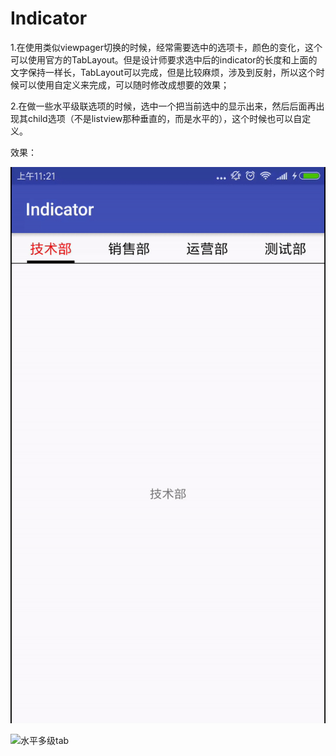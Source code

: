 # Indicator  
1.在使用类似viewpager切换的时候，经常需要选中的选项卡，颜色的变化，这个可以使用官方的TabLayout。但是设计师要求选中后的indicator的长度和上面的文字保持一样长，TabLayout可以完成，但是比较麻烦，涉及到反射，所以这个时候可以使用自定义来完成，可以随时修改成想要的效果；  

2.在做一些水平级联选项的时候，选中一个把当前选中的显示出来，然后后面再出现其child选项（不是listview那种垂直的，而是水平的），这个时候也可以自定义。  

效果：  

![仿TabLayout](https://github.com/huihuicai/IndicatorNavigation/blob/master/Indicator/art/xiaoguo.gif)  

![水平多级tab](https://github.com/huihuicai/IndicatorNavigation/blob/master/Indicator/art/xiaoguo2.gif)
